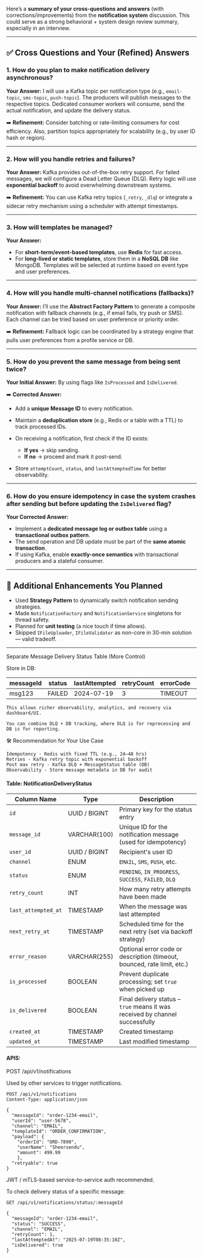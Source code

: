 ﻿Here’s a **summary of your cross-questions and answers** (with corrections/improvements) from the **notification system** discussion. This could serve as a strong behavioral + system design review summary, especially in an interview.

---

## ✅ **Cross Questions and Your (Refined) Answers**

### 1. **How do you plan to make notification delivery asynchronous?**

**Your Answer:**
I will use a Kafka topic per notification type (e.g., `email-topic`, `sms-topic`, `push-topic`). The producers will publish messages to the respective topics. Dedicated consumer workers will consume, send the actual notification, and update the delivery status.

➡️ **Refinement:**
Consider batching or rate-limiting consumers for cost efficiency. Also, partition topics appropriately for scalability (e.g., by user ID hash or region).

---

### 2. **How will you handle retries and failures?**

**Your Answer:**
Kafka provides out-of-the-box retry support. For failed messages, we will configure a Dead Letter Queue (DLQ). Retry logic will use **exponential backoff** to avoid overwhelming downstream systems.

➡️ **Refinement:**
You can use Kafka retry topics (`_retry`, `_dlq`) or integrate a sidecar retry mechanism using a scheduler with attempt timestamps.

---

### 3. **How will templates be managed?**

**Your Answer:**

* For **short-term/event-based templates**, use **Redis** for fast access.
* For **long-lived or static templates**, store them in a **NoSQL DB** like MongoDB.
  Templates will be selected at runtime based on event type and user preferences.

---

### 4. **How will you handle multi-channel notifications (fallbacks)?**

**Your Answer:**
I’ll use the **Abstract Factory Pattern** to generate a composite notification with fallback channels (e.g., if email fails, try push or SMS). Each channel can be tried based on user preference or priority order.

➡️ **Refinement:**
Fallback logic can be coordinated by a strategy engine that pulls user preferences from a profile service or DB.

---

### 5. **How do you prevent the same message from being sent twice?**

**Your Initial Answer:**
By using flags like `IsProcessed` and `IsDelivered`.

➡️ **Corrected Answer:**

* Add a **unique Message ID** to every notification.
* Maintain a **deduplication store** (e.g., Redis or a table with a TTL) to track processed IDs.
* On receiving a notification, first check if the ID exists:

    * **If yes** → skip sending.
    * **If no** → proceed and mark it post-send.
* Store `attemptCount`, `status`, and `lastAttemptedTime` for better observability.

---

### 6. **How do you ensure idempotency in case the system crashes after sending but before updating the `IsDelivered` flag?**

**Your Corrected Answer:**

* Implement a **dedicated message log or outbox table** using a **transactional outbox pattern**.
* The send operation and DB update must be part of the **same atomic transaction**.
* If using Kafka, enable **exactly-once semantics** with transactional producers and a stateful consumer.

---

## 🚀 Additional Enhancements You Planned

* Used **Strategy Pattern** to dynamically switch notification sending strategies.
* Made `NotificationFactory` and `NotificationService` singletons for thread safety.
* Planned for **unit testing** (a nice touch if time allows).
* Skipped `IFileUploader`, `IFileValidator` as non-core in 30-min solution — valid tradeoff.

---

Separate Message Delivery Status Table (More Control)

Store in DB:

| messageId | status     | lastAttempted | retryCount | errorCode | userId | channel |
|-----------|------------|---------------|------------|-----------|--------|---------|
| msg123    | FAILED     | 2024-07-19     |     3      | TIMEOUT   | u001   | EMAIL   |

    This allows richer observability, analytics, and recovery via dashboard/UI.

    You can combine DLQ + DB tracking, where DLQ is for reprocessing and DB is for reporting.

🛠️ Recommendation for Your Use Case

    Idempotency	- Redis with fixed TTL (e.g., 24–48 hrs)
    Retries	- Kafka retry topic with exponential backoff
    Post max retry - Kafka DLQ + MessageStatus table (DB)
    Observability - Store message metadata in DB for audit

#### Table: NotificationDeliveryStatus

| Column Name         | Type          | Description                                                                  |
| ------------------- | ------------- | ---------------------------------------------------------------------------- |
| `id`                | UUID / BIGINT | Primary key for the status entry                                             |
| `message_id`        | VARCHAR(100)  | Unique ID for the notification message (used for idempotency)                |
| `user_id`           | UUID / BIGINT | Recipient's user ID                                                          |
| `channel`           | ENUM          | `EMAIL`, `SMS`, `PUSH`, etc.                                                 |
| `status`            | ENUM          | `PENDING`, `IN_PROGRESS`, `SUCCESS`, `FAILED`, `DLQ`                         |
| `retry_count`       | INT           | How many retry attempts have been made                                       |
| `last_attempted_at` | TIMESTAMP     | When the message was last attempted                                          |
| `next_retry_at`     | TIMESTAMP     | Scheduled time for the next retry (set via backoff strategy)                 |
| `error_reason`      | VARCHAR(255)  | Optional error code or description (timeout, bounced, rate limit, etc.)      |
| `is_processed`      | BOOLEAN       | Prevent duplicate processing; set `true` when picked up                      |
| `is_delivered`      | BOOLEAN       | Final delivery status – `true` means it was received by channel successfully |
| `created_at`        | TIMESTAMP     | Created timestamp                                                            |
| `updated_at`        | TIMESTAMP     | Last modified timestamp                                                      |

#### APIS:
POST /api/v1/notifications

Used by other services to trigger notifications.
````
POST /api/v1/notifications
Content-Type: application/json

{
  "messageId": "order-1234-email",
  "userId": "user-5678",
  "channel": "EMAIL",
  "templateId": "ORDER_CONFIRMATION",
  "payload": {
    "orderId": "ORD-7890",
    "userName": "Sheersendu",
    "amount": 499.99
    },
  "retryable": true
}
````
JWT / mTLS-based service-to-service auth recommended.

To check delivery status of a specific message:
````
GET /api/v1/notifications/status/:messageId

{
  "messageId": "order-1234-email",
  "status": "SUCCESS",
  "channel": "EMAIL",
  "retryCount": 1,
  "lastAttemptedAt": "2025-07-19T08:35:10Z",
  "isDelivered": true
}
````